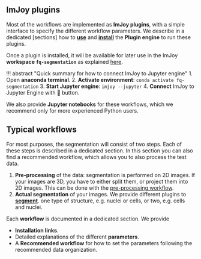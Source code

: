 ## ImJoy plugins
Most of the workflows are implemented as **ImJoy plugins**, with a simple interface to
specify the different workflow parameters. We describe in a dedicated [sections] how to [**use**](imjoy-overview.md) and  [**install**](imjoy-installation.md) the **Plugin engine** to run these plugins.

Once a plugin is installed, it will be available for later use in the ImJoy **workspace `fq-segmentation`** as explained [here](imjoy-overview.md#opening-a-workspace).

!!! abstract "Quick summary for how to connect ImJoy to Jupyter engine"
    1. Open **anaconda terminal**.
    2.  **Activate environment**: `conda activate fq-segmentation`
    3. **Start Jupyter engine**: `imjoy --jupyter`
    4. **Connect** ImJoy to Jupyter Engine with 🚀 button.

We also provide **Jupyter notebooks** for these workflows, which we recommend only for more experienced Python users.

## Typical workflows
For most purposes, the segmentation will consist of two steps. Each of these steps is described in a 
dedicated section. In this section you can also find a recommended workflow, which allows you to also
process the test data.

1. **Pre-processing** of the data: segmentation is performed on 2D images. If your images are 3D, you have to either split them, or project them into 2D images. This can be done with the [pre-processing workflow](analysis-preprocessing.md).
2. **Actual segmentation** of your images. We provide different plugins to [**segment**](analysis-segmentation.md). one type of structure, e.g. nuclei or cells, or two, e.g. cells and nuclei.

Each **workflow** is documented in a dedicated section. We provide

* **Installation links**.
* Detailed explanations of the different **parameters**.
* A **Recommended workflow** for how to set the parameters following the recommended data organization.  
